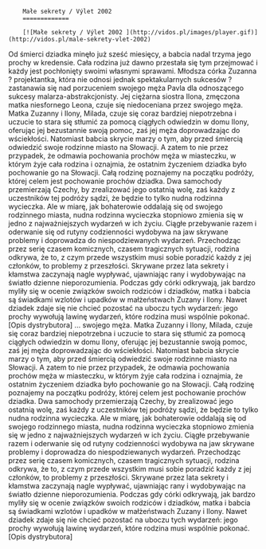 
        Małe sekrety / Výlet 2002 
        =============
        
        [![Małe sekrety / Výlet 2002 ](http://vidos.pl/images/player.gif)](http://vidos.pl/male-sekrety-vlet-2002)
        
        
 Od śmierci dziadka minęło już sześć miesięcy, a babcia nadal trzyma jego prochy w kredensie. Cała rodzina już dawno przestała się tym przejmować i każdy jest pochłonięty swoimi własnymi sprawami. Młodsza córka Zuzanna ? projektantka, która nie odnosi jednak spektakularnych sukcesów ? zastanawia się nad porzuceniem swojego męża Pavla dla odnoszącego sukcesy malarza-abstrakcjonisty. Jej ciężarna siostra Ilona, zmęczona matka niesfornego Leona, czuje się niedoceniana przez swojego męża. Matka Zuzanny i Ilony, Milada, czuje się coraz bardziej niepotrzebna i uczucie to stara się stłumić za pomocą ciągłych odwiedzin w domu Ilony, oferując jej bezustannie swoją pomoc, zaś jej męża doprowadzając do wściekłości. Natomiast babcia skrycie marzy o tym, aby przed śmiercią odwiedzić swoje rodzinne miasto na Słowacji. A zatem to nie przez przypadek, że odmawia pochowania prochów męża w miasteczku, w którym żyje cała rodzina i oznajmia, że ostatnim życzeniem dziadka było pochowanie go na Słowacji. Całą rodzinę poznajemy na początku podróży, której celem jest pochowanie prochów dziadka. Dwa samochody przemierzają Czechy, by zrealizować jego ostatnią wolę, zaś każdy z uczestników tej podróży sądzi, że będzie to tylko nudna rodzinna wycieczka. Ale w miarę, jak bohaterowie oddalają się od swojego rodzinnego miasta, nudna rodzinna wycieczka stopniowo zmienia się w jedno z najważniejszych wydarzeń w ich życiu. Ciągłe przebywanie razem i oderwanie się od rutyny codzienności wydobywa na jaw skrywane problemy i doprowadza do niespodziewanych wydarzeń. Przechodząc przez serię czasem komicznych, czasem tragicznych sytuacji, rodzina odkrywa, że to, z czym przede wszystkim musi sobie poradzić każdy z jej członków, to problemy z przeszłości. Skrywane przez lata sekrety i kłamstwa zaczynają nagle wypływać, ujawniając rany i wydobywając na światło dzienne nieporozumienia. Podczas gdy córki odkrywają, jak bardzo myliły się w ocenie związków swoich rodziców i dziadków, matka i babcia są świadkami wzlotów i upadków w małżeństwach Zuzany i Ilony. Nawet dziadek zdaje się nie chcieć pozostać na uboczu tych wydarzeń: jego prochy wywołują lawinę wydarzeń, które rodzina musi wspólnie pokonać. [Opis dystrybutora]  ... swojego męża. Matka Zuzanny i Ilony, Milada, czuje się coraz bardziej niepotrzebna i uczucie to stara się stłumić za pomocą ciągłych odwiedzin w domu Ilony, oferując jej bezustannie swoją pomoc, zaś jej męża doprowadzając do wściekłości. Natomiast babcia skrycie marzy o tym, aby przed śmiercią odwiedzić swoje rodzinne miasto na Słowacji. A zatem to nie przez przypadek, że odmawia pochowania prochów męża w miasteczku, w którym żyje cała rodzina i oznajmia, że ostatnim życzeniem dziadka było pochowanie go na Słowacji. Całą rodzinę poznajemy na początku podróży, której celem jest pochowanie prochów dziadka. Dwa samochody przemierzają Czechy, by zrealizować jego ostatnią wolę, zaś każdy z uczestników tej podróży sądzi, że będzie to tylko nudna rodzinna wycieczka. Ale w miarę, jak bohaterowie oddalają się od swojego rodzinnego miasta, nudna rodzinna wycieczka stopniowo zmienia się w jedno z najważniejszych wydarzeń w ich życiu. Ciągłe przebywanie razem i oderwanie się od rutyny codzienności wydobywa na jaw skrywane problemy i doprowadza do niespodziewanych wydarzeń. Przechodząc przez serię czasem komicznych, czasem tragicznych sytuacji, rodzina odkrywa, że to, z czym przede wszystkim musi sobie poradzić każdy z jej członków, to problemy z przeszłości. Skrywane przez lata sekrety i kłamstwa zaczynają nagle wypływać, ujawniając rany i wydobywając na światło dzienne nieporozumienia. Podczas gdy córki odkrywają, jak bardzo myliły się w ocenie związków swoich rodziców i dziadków, matka i babcia są świadkami wzlotów i upadków w małżeństwach Zuzany i Ilony. Nawet dziadek zdaje się nie chcieć pozostać na uboczu tych wydarzeń: jego prochy wywołują lawinę wydarzeń, które rodzina musi wspólnie pokonać. [Opis dystrybutora]
    